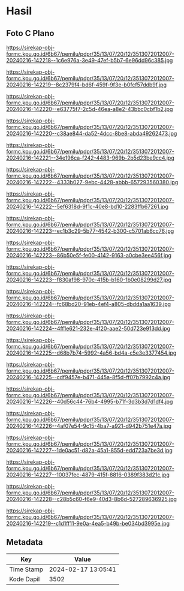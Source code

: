 # Hasil

## Foto C Plano

https://sirekap-obj-formc.kpu.go.id/6b67/pemilu/pdpr/35/13/07/20/12/3513072012007-20240216-142218--1c6e976a-3e49-47ef-b5b7-6e96dd96c385.jpg

https://sirekap-obj-formc.kpu.go.id/6b67/pemilu/pdpr/35/13/07/20/12/3513072012007-20240216-142219--8c2379f4-bd6f-459f-9f3e-b0fcf57ddb9f.jpg

https://sirekap-obj-formc.kpu.go.id/6b67/pemilu/pdpr/35/13/07/20/12/3513072012007-20240216-142220--e63775f7-2c5d-46ea-a8e2-43bbc0cbf1b2.jpg

https://sirekap-obj-formc.kpu.go.id/6b67/pemilu/pdpr/35/13/07/20/12/3513072012007-20240216-142220--c38ae844-da52-4dcc-8be8-abda49262473.jpg

https://sirekap-obj-formc.kpu.go.id/6b67/pemilu/pdpr/35/13/07/20/12/3513072012007-20240216-142221--34e196ca-f242-4483-969b-2b5d23be9cc4.jpg

https://sirekap-obj-formc.kpu.go.id/6b67/pemilu/pdpr/35/13/07/20/12/3513072012007-20240216-142222--4333b027-9ebc-4428-abbb-657293560380.jpg

https://sirekap-obj-formc.kpu.go.id/6b67/pemilu/pdpr/35/13/07/20/12/3513072012007-20240216-142222--5ef6318d-9f1c-40e8-bd10-2283ffb67261.jpg

https://sirekap-obj-formc.kpu.go.id/6b67/pemilu/pdpr/35/13/07/20/12/3513072012007-20240216-142223--ec1b3c29-5b77-4542-b300-c5701ab6cc76.jpg

https://sirekap-obj-formc.kpu.go.id/6b67/pemilu/pdpr/35/13/07/20/12/3513072012007-20240216-142223--86b50e5f-fe00-4142-9163-a0cbe3ee456f.jpg

https://sirekap-obj-formc.kpu.go.id/6b67/pemilu/pdpr/35/13/07/20/12/3513072012007-20240216-142223--f830af98-970c-415b-b160-1b0e08299d27.jpg

https://sirekap-obj-formc.kpu.go.id/6b67/pemilu/pdpr/35/13/07/20/12/3513072012007-20240216-142224--fc68bd20-91eb-4ef4-a805-dbdda1aa1639.jpg

https://sirekap-obj-formc.kpu.go.id/6b67/pemilu/pdpr/35/13/07/20/12/3513072012007-20240216-142224--4ff1e621-232e-4f20-aae2-50d723e913dd.jpg

https://sirekap-obj-formc.kpu.go.id/6b67/pemilu/pdpr/35/13/07/20/12/3513072012007-20240216-142225--d68b7b74-5992-4a56-bd4a-c5e3e3377454.jpg

https://sirekap-obj-formc.kpu.go.id/6b67/pemilu/pdpr/35/13/07/20/12/3513072012007-20240216-142225--cdf9457e-b471-445a-8f5d-ff07b7992c4a.jpg

https://sirekap-obj-formc.kpu.go.id/6b67/pemilu/pdpr/35/13/07/20/12/3513072012007-20240216-142226--40d56c44-76b4-4995-b71f-3d3b3d7d1df4.jpg

https://sirekap-obj-formc.kpu.go.id/6b67/pemilu/pdpr/35/13/07/20/12/3513072012007-20240216-142226--4af07e54-9c15-4ba7-a921-d942b751e47a.jpg

https://sirekap-obj-formc.kpu.go.id/6b67/pemilu/pdpr/35/13/07/20/12/3513072012007-20240216-142227--1de0ac51-d82a-45a1-855d-edd723a7be3d.jpg

https://sirekap-obj-formc.kpu.go.id/6b67/pemilu/pdpr/35/13/07/20/12/3513072012007-20240216-142227--10037fec-4879-415f-8816-0389f383d21c.jpg

https://sirekap-obj-formc.kpu.go.id/6b67/pemilu/pdpr/35/13/07/20/12/3513072012007-20240216-142228--c28b5c60-f6e9-40d3-8b6d-527289636925.jpg

https://sirekap-obj-formc.kpu.go.id/6b67/pemilu/pdpr/35/13/07/20/12/3513072012007-20240216-142219--c1d1ff11-9e0a-4ea5-b49b-be034bd3995e.jpg


## Metadata

| Key        | Value               |
| ---------- | ------------------- |
| Time Stamp | 2024-02-17 13:05:41 |
| Kode Dapil | 3502                |



